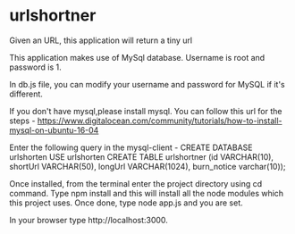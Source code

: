 # urlshortner
Given an URL, this application will return a tiny url

This application makes use of MySql database. Username is root and password is 1.

In db.js file, you can modify your username and password for MySQL if it's different.

If you don't have mysql,please install mysql. 
You can follow this url for the steps - https://www.digitalocean.com/community/tutorials/how-to-install-mysql-on-ubuntu-16-04


Enter the following query in the mysql-client -
CREATE DATABASE urlshorten
USE urlshorten
CREATE TABLE urlshortner (id VARCHAR(10), shortUrl VARCHAR(50), longUrl VARCHAR(1024), burn_notice varchar(10));


Once installed, from the terminal enter the project directory using cd command.
Type npm install and this will install all the node modules which this project uses.
Once done, type node app.js and you are set. 

In your browser type http://localhost:3000.

